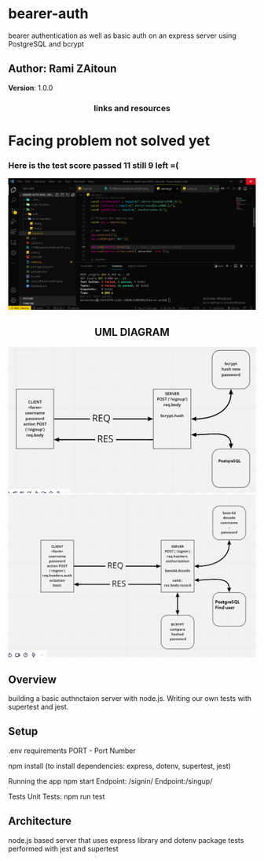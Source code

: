 # bearer-auth

bearer authentication as well as basic auth on an express server using PostgreSQL and bcrypt

## Author: Rami ZAitoun

**Version**: 1.0.0

<!-- (increment the patch/fix version number if you make more commits past your first submission) -->

### <center> links and resources </center>

# Facing problem not solved yet
### Here is the test score passed 11 still 9 left =( 
![](https://github.com/MasteRminD6666/bearer-auth/blob/main/test%20score.PNG?raw=true)


## <center> UML DIAGRAM </center>

![web request response cycle diagram 001](https://github.com/MasteRminD6666/bearer-auth/blob/main/rami_UMLServer001.png?raw=true)
![web request response cycle diagram 002](https://github.com/MasteRminD6666/bearer-auth/blob/main/1599bearerAuthServer001.png?raw=true)

## Overview

building a basic authnctaion  server with node.js. Writing our own tests with supertest and jest.

## Setup



.env requirements
PORT - Port Number

npm install
(to install dependencies: express, dotenv, supertest, jest)

Running the app
npm start
Endpoint:   /signin/
Endpoint:/singup/ 


Tests
Unit Tests: npm run test

## Architecture

node.js based server that uses express library and dotenv package
tests performed with jest and supertest
